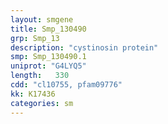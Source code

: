 ```yaml
---
layout: smgene
title: Smp_130490
grp: Smp_13
description: "cystinosin protein"
smp: Smp_130490.1
uniprot: "G4LYQ5"
length:   330
cdd: "cl10755, pfam09776"
kk: K17436
categories: sm
---
```


